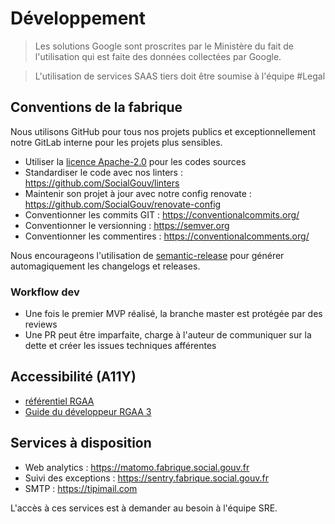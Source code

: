 # Développement

> Les solutions Google sont proscrites par le Ministère du fait de l'utilisation qui est faite des données collectées par Google.

> L'utilisation de services SAAS tiers doit être soumise à l'équipe #Legal

## Conventions de la fabrique

Nous utilisons GitHub pour tous nos projets publics et exceptionnellement notre GitLab interne pour les projets plus sensibles.

- Utiliser la [licence Apache-2.0](https://www.numerique.gouv.fr/publications/politique-logiciel-libre/pratique/#aide-au-choix-de-la-licence) pour les codes sources
- Standardiser le code avec nos linters : https://github.com/SocialGouv/linters
- Maintenir son projet à jour avec notre config renovate : https://github.com/SocialGouv/renovate-config
- Conventionner les commits GIT : https://conventionalcommits.org/
- Conventionner le versionning : https://semver.org
- Conventionner les commentires : https://conventionalcomments.org/

Nous encourageons l'utilisation de [semantic-release](https://github.com/semantic-release/semantic-release) pour générer automagiquement les changelogs et releases.

### Workflow dev

- Une fois le premier MVP réalisé, la branche master est protégée par des reviews
- Une PR peut être imparfaite, charge à l'auteur de communiquer sur la dette et créer les issues techniques afférentes

## Accessibilité (A11Y)

- [référentiel RGAA](http://references.modernisation.gouv.fr/rgaa-accessibilite/)
- [Guide du développeur RGAA 3](https://github.com/DISIC/guide-developpeur)

## Services à disposition

- Web analytics : https://matomo.fabrique.social.gouv.fr
- Suivi des exceptions : https://sentry.fabrique.social.gouv.fr
- SMTP : https://tipimail.com

L'accès à ces services est à demander au besoin à l'équipe SRE.
